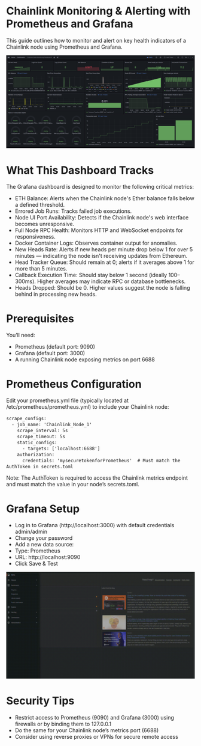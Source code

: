 # Chainlink Monitoring & Alerting with Prometheus and Grafana
This guide outlines how to monitor and alert on key health indicators of a Chainlink node using Prometheus and Grafana.

![Alt text](./media/Chainlink-Node-Monitoring-Dashboard.png)

# What This Dashboard Tracks
The Grafana dashboard is designed to monitor the following critical metrics:
- ETH Balance: Alerts when the Chainlink node's Ether balance falls below a defined threshold.
- Errored Job Runs: Tracks failed job executions.
- Node UI Port Availability: Detects if the Chainlink node's web interface becomes unresponsive.
- Full Node RPC Health: Monitors HTTP and WebSocket endpoints for responsiveness.
- Docker Container Logs: Observes container output for anomalies.
- New Heads Rate: Alerts if new heads per minute drop below 1 for over 5 minutes — indicating the node isn't receiving updates from Ethereum.
- Head Tracker Queue: Should remain at 0; alerts if it averages above 1 for more than 5 minutes.
- Callback Execution Time: Should stay below 1 second (ideally 100–300ms). Higher averages may indicate RPC or database bottlenecks.
- Heads Dropped: Should be 0. Higher values suggest the node is falling behind in processing new heads.

# Prerequisites
You’ll need:
- Prometheus (default port: 9090)
- Grafana (default port: 3000)
- A running Chainlink node exposing metrics on port 6688

# Prometheus Configuration
Edit your prometheus.yml file (typically located at /etc/prometheus/prometheus.yml) to include your Chainlink node:
```
scrape_configs:
  - job_name: 'Chainlink_Node_1'
    scrape_interval: 5s
    scrape_timeout: 5s
    static_configs:
      - targets: ['localhost:6688']
    authorization:
      credentials: 'mysecuretokenforPrometheus'  # Must match the AuthToken in secrets.toml
```
Note: The AuthToken is required to access the Chainlink metrics endpoint and must match the value in your node’s secrets.toml.

# Grafana Setup
- Log in to Grafana (http://localhost:3000) with default credentials admin/admin
- Change your password
- Add a new data source:
- Type: Prometheus
- URL: http://localhost:9090
- Click Save & Test

![Demo GIF](./media/Recording.gif)

# Security Tips
- Restrict access to Prometheus (9090) and Grafana (3000) using firewalls or by binding them to 127.0.0.1
- Do the same for your Chainlink node’s metrics port (6688)
- Consider using reverse proxies or VPNs for secure remote access




